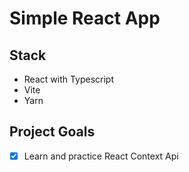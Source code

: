 # Simple React App

## Stack
- React with Typescript
- Vite
- Yarn

## Project Goals
- [X] Learn and practice React Context Api